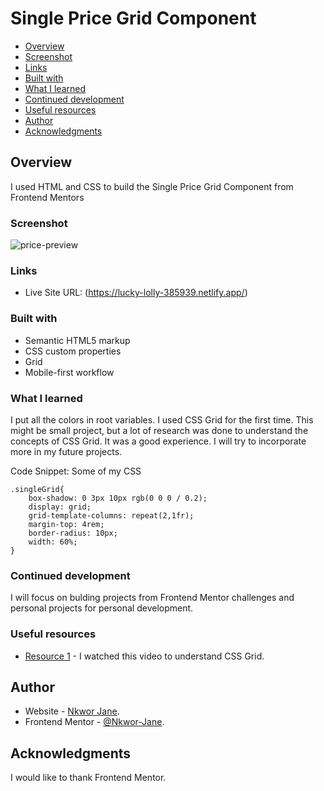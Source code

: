 # Single Price Grid Component
- [Overview](#overview)
- [Screenshot](#screenshot)
- [Links](#links)
- [Built with](#built-with)
- [What I learned](#what-i-learned)
- [Continued development](#continued-development)
- [Useful resources](#useful-resources)
- [Author](#author)
- [Acknowledgments](#acknowledgments)



## Overview
I used HTML and CSS to build the Single Price Grid Component from Frontend Mentors

### Screenshot
![price-preview](https://user-images.githubusercontent.com/69125833/170154052-adbf293c-122d-43f8-9326-c4851be9dd29.png)



### Links

- Live Site URL: (https://lucky-lolly-385939.netlify.app/)

### Built with

- Semantic HTML5 markup
- CSS custom properties
- Grid
- Mobile-first workflow


### What I learned

I put all the colors in root variables. I used CSS Grid for the first time. This might be small project, but a lot of research was done to understand the concepts of CSS Grid. It was a good experience. I will try to incorporate more in my future projects.

Code Snippet: Some of my CSS 

```
.singleGrid{
    box-shadow: 0 3px 10px rgb(0 0 0 / 0.2);
    display: grid;
    grid-template-columns: repeat(2,1fr);
    margin-top: 4rem;
    border-radius: 10px;
    width: 60%;
}
```

### Continued development

I will focus on bulding projects from Frontend Mentor challenges and personal projects for personal development.

### Useful resources

- [Resource 1](https://www.youtube.com/watch?v=0xMQfnTU6oo&t=477s) - I watched this video to understand CSS Grid.



## Author

- Website - [Nkwor Jane](https://lucky-lolly-385939.netlify.app/).
- Frontend Mentor - [@Nkwor-Jane](https://www.frontendmentor.io/profile/@Nkwor-Jane).


## Acknowledgments
I would like to thank Frontend Mentor.
